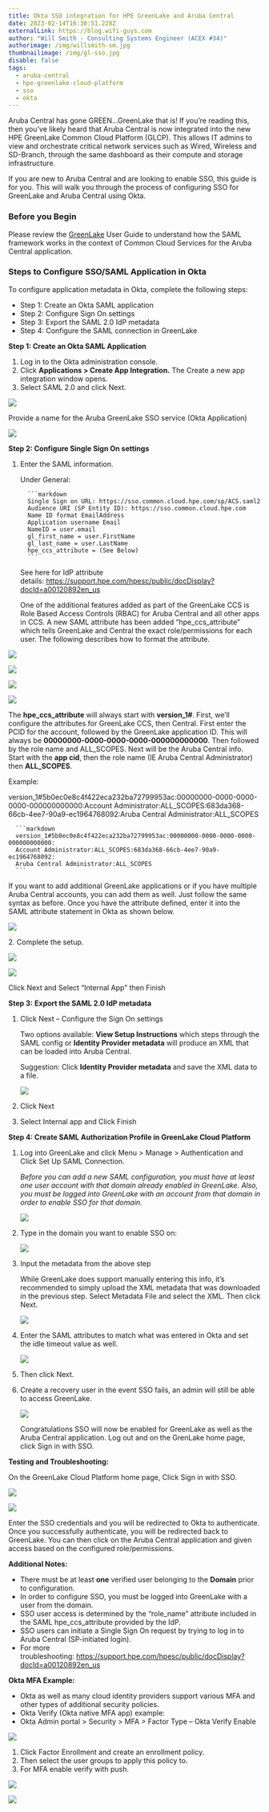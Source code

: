 ```yaml
---
title: Okta SSO integration for HPE GreenLake and Aruba Central
date: 2023-02-14T16:30:51.228Z
externalLink: https://blog.wifi-guys.com
author: "Will Smith - Consulting Systems Engineer (ACEX #34)"
authorimage: /img/willsmith-sm.jpg
thumbnailimage: /img/gl-sso.jpg
disable: false
tags:
  - aruba-central
  - hpe-greenlake-cloud-platform
  - sso
  - okta
---
```

Aruba Central has gone GREEN…GreenLake that is! If you’re reading this, then you’ve likely heard that Aruba Central is now integrated into the new HPE GreenLake Common Cloud Platform (GLCP). This allows IT admins to view and orchestrate critical network services such as Wired, Wireless and SD-Branch, through the same dashboard as their compute and storage infrastructure.

If you are new to Aruba Central and are looking to enable SSO, this guide is for you. This will walk you through the process of configuring SSO for GreenLake and Aruba Central using Okta.

### Before you Begin

Please review the [GreenLake](https://support.hpe.com/hpesc/public/docDisplay?docId=a00120892en_us) User Guide to understand how the SAML framework works in the context of Common Cloud Services for the Aruba Central application.

### Steps to Configure SSO/SAML Application in Okta

To configure application metadata in Okta, complete the following steps:

* Step 1: Create an Okta SAML application
* Step 2: Configure Sign On settings
* Step 3: Export the SAML 2.0 IdP metadata
* Step 4: Configure the SAML connection in GreenLake

**Step 1: Create an Okta SAML Application**

1. Log in to the Okta administration console.
2. Click **Applications > Create App Integration.** The Create a new app integration window opens.
3. Select SAML 2.0 and click Next.

![](/img/image0.png)

Provide a name for the Aruba GreenLake SSO service (Okta Application)

![](/img/image1.png)

**Step 2: Configure Single Sign On settings**

1. Enter the SAML information.

   Under General:

   ````
     ```markdown  
     Single Sign on URL: https://sso.common.cloud.hpe.com/sp/ACS.saml2
     Audience URI (SP Entity ID): https://sso.common.cloud.hpe.com
     Name ID format EmailAddress
     Application username Email
     NameID = user.email
     gl_first_name = user.FirstName
     gl_last_name = user.LastName
     hpe_ccs_attribute = (See Below)
     ```
   ````

   See here for IdP attribute details: <https://support.hpe.com/hpesc/public/docDisplay?docId=a00120892en_us>

   One of the additional features added as part of the GreenLake CCS is Role Based Access Controls (RBAC) for Aruba Central and all other apps in CCS. A new SAML attribute has been added “hpe_ccs_attribute” which tells GreenLake and Central the exact role/permissions for each user. The following describes how to format the attribute.

![](/img/image2.png)

![](/img/image3.png)

![](/img/image4.png)

![](/img/image5.png)

The **hpe_ccs_attribute** will always start with **version_1#**. First, we’ll configure the attributes for GreenLake CCS, then Central. First enter the PCID for the account, followed by the GreenLake application ID. This will always be **00000000-0000-0000-0000-000000000000**. Then followed by the role name and ALL_SCOPES. Next will be the Aruba Central info. Start with the **app cid**, then the role name (IE Aruba Central Administrator) then **ALL_SCOPES**.

Example: 

version_1#5b0ec0e8c4f422eca232ba72799953ac:00000000-0000-0000-0000-000000000000:Account Administrator:ALL_SCOPES:683da368-66cb-4ee7-90a9-ec1964768092:Aruba Central Administrator:ALL_SCOPES

````
  ```markdown  
  version_1#5b0ec0e8c4f422eca232ba72799953ac:00000000-0000-0000-0000-000000000000:
  Account Administrator:ALL_SCOPES:683da368-66cb-4ee7-90a9-ec1964768092:
  Aruba Central Administrator:ALL_SCOPES
  ```  
````

If you want to add additional GreenLake applications or if you have multiple Aruba Central accounts, you can add them as well. Just follow the same syntax as before. Once you have the attribute defined, enter it into the SAML attribute statement in Okta as shown below.

![](/img/image6.png)

2﻿. Complete the setup.

![](/img/image7.png)

![](/img/image8.png)

Click Next and Select “Internal App” then Finish

**Step 3:** **Export the SAML 2.0 IdP metadata**

1. Click Next – Configure the Sign On settings

   Two options available: **View Setup Instructions** which steps through the SAML config or **Identity Provider metadata** will produce an XML that can be loaded into Aruba Central.

   Suggestion: Click **Identity Provider metadata** and save the XML data to a file.

   ![](/img/image9.png)
2. C﻿lick Next
3. Select Internal app and Click Finish

**Step 4: Create SAML Authorization Profile in GreenLake Cloud Platform**

1. Log into GreenLake and click Menu > Manage > Authentication and Click Set Up SAML Connection.

   *Before you can add a new SAML configuration, you must have at least one user account with that domain already enabled in GreenLake. Also, you must be logged into GreenLake with an account from that domain in order to enable SSO for that domain.*

   ![](/img/image10.png)
2. Type in the domain you want to enable SSO on:

   ![](/img/image11.png)
3. Input the metadata from the above step

   While GreenLake does support manually entering this info, it’s recommended to simply upload the XML metadata that was downloaded in the previous step. Select Metadata File and select the XML. Then click Next.

   ![](/img/image12.png)
4. Enter the SAML attributes to match what was entered in Okta and set the idle timeout value as well.

   ![](/img/image13.png)
5. Then click Next.
6. Create a recovery user in the event SSO fails, an admin will still be able to access GreenLake.

   ![](/img/image14.png)

   Congratulations SSO will now be enabled for GreenLake as well as the Aruba Central application. Log out and on the GrenLake home page, click Sign in with SSO.

**Testing and Troubleshooting:**

On the GreenLake Cloud Platform home page, Click Sign in with SSO.

![](/img/image15.png)

![](/img/image16.png)

Enter the SSO credentials and you will be redirected to Okta to authenticate. Once you successfully authenticate, you will be redirected back to GreenLake. You can then click on the Aruba Central application and given access based on the configured role/permissions.

**Additional Notes:**

* There must be at least **one** verified user belonging to the **Domain** prior to configuration.
* In order to configure SSO, you must be logged into GreenLake with a user from the domain.
* SSO user access is determined by the “role_name” attribute included in the SAML hpe_ccs_attribute provided by the IdP.
* SSO users can initiate a Single Sign On request by trying to log in to Aruba Central (SP-initiated login).
* For more troubleshooting: <https://support.hpe.com/hpesc/public/docDisplay?docId=a00120892en_us>

**Okta MFA Example:**

* Okta as well as many cloud identity providers support various MFA and other types of additional security policies.
* Okta Verify (Okta native MFA app) example:
* Okta Admin portal > Security > MFA > Factor Type – Okta Verify Enable

![](/img/image17.png)

1. Click Factor Enrollment and create an enrollment policy.
2. Then select the user groups to apply this policy to.
3. For MFA enable verify with push.

![](/img/image18.png)

![](/img/image19.jpeg)